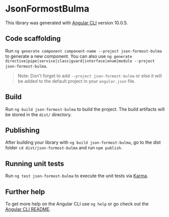 # JsonFormostBulma

This library was generated with [Angular CLI](https://github.com/angular/angular-cli) version 10.0.5.

## Code scaffolding

Run `ng generate component component-name --project json-formost-bulma` to generate a new component. You can also use `ng generate directive|pipe|service|class|guard|interface|enum|module --project json-formost-bulma`.
> Note: Don't forget to add `--project json-formost-bulma` or else it will be added to the default project in your `angular.json` file. 

## Build

Run `ng build json-formost-bulma` to build the project. The build artifacts will be stored in the `dist/` directory.

## Publishing

After building your library with `ng build json-formost-bulma`, go to the dist folder `cd dist/json-formost-bulma` and run `npm publish`.

## Running unit tests

Run `ng test json-formost-bulma` to execute the unit tests via [Karma](https://karma-runner.github.io).

## Further help

To get more help on the Angular CLI use `ng help` or go check out the [Angular CLI README](https://github.com/angular/angular-cli/blob/master/README.md).

